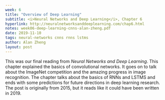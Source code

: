 ```yaml
---
week: 6
title: "Overview of Deep Learning"
subtitle: <i>Neural Networks and Deep Learning</i>, Chapter 6
hyperlink: http://neuralnetworksanddeeplearning.com/chap6.html
notes: week06-deep-learning-cnns-alan-zheng.pdf
date: 2019-11-10
tags: neural-networks cnns rnns lstms
author: Alan Zheng
layout: post
---
```

This was our final reading from *Neural Networks and Deep Learning*. This
chapter explained the basics of convolutional networks. It goes on to talk
about the ImageNet competition and the amazing progress in image recognition.
The chapter talks about the basics of RNNs and LSTMS and ends with some
predictions for future directions in deep learning research. The post is
originally from 2015, but it reads like it could have been written in 2019.
